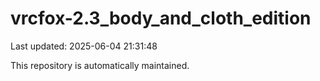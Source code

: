 # vrcfox-2.3_body_and_cloth_edition

Last updated: 2025-06-04 21:31:48

This repository is automatically maintained.
